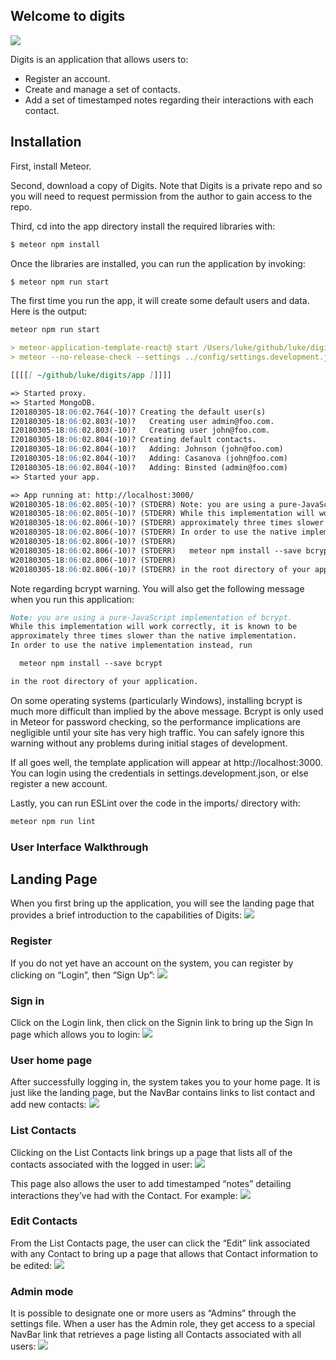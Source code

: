 ## Welcome to digits

<img big centered src="https://github.com/icsluke/digits/blob/master/doc/landing.png?raw=true">

Digits is an application that allows users to:

* Register an account.
* Create and manage a set of contacts.
* Add a set of timestamped notes regarding their interactions with each contact.

## Installation
First, install Meteor.

Second, download a copy of Digits. Note that Digits is a private repo and so you will need to request permission from the author to gain access to the repo.

Third, cd into the app directory install the required libraries with:
```markdown
$ meteor npm install
```
Once the libraries are installed, you can run the application by invoking:
```markdown
$ meteor npm run start
```
The first time you run the app, it will create some default users and data. Here is the output:

```markdown
meteor npm run start

> meteor-application-template-react@ start /Users/luke/github/luke/digits/app
> meteor --no-release-check --settings ../config/settings.development.json

[[[[[ ~/github/luke/digits/app ]]]]]

=> Started proxy.                             
=> Started MongoDB.                           
I20180305-18:06:02.764(-10)? Creating the default user(s)
I20180305-18:06:02.803(-10)?   Creating user admin@foo.com.
I20180305-18:06:02.803(-10)?   Creating user john@foo.com.
I20180305-18:06:02.804(-10)? Creating default contacts.
I20180305-18:06:02.804(-10)?   Adding: Johnson (john@foo.com)
I20180305-18:06:02.804(-10)?   Adding: Casanova (john@foo.com)
I20180305-18:06:02.804(-10)?   Adding: Binsted (admin@foo.com)
=> Started your app.

=> App running at: http://localhost:3000/
W20180305-18:06:02.805(-10)? (STDERR) Note: you are using a pure-JavaScript implementation of bcrypt.
W20180305-18:06:02.805(-10)? (STDERR) While this implementation will work correctly, it is known to be
W20180305-18:06:02.806(-10)? (STDERR) approximately three times slower than the native implementation.
W20180305-18:06:02.806(-10)? (STDERR) In order to use the native implementation instead, run
W20180305-18:06:02.806(-10)? (STDERR) 
W20180305-18:06:02.806(-10)? (STDERR)   meteor npm install --save bcrypt
W20180305-18:06:02.806(-10)? (STDERR) 
W20180305-18:06:02.806(-10)? (STDERR) in the root directory of your application.
```
Note regarding bcrypt warning. You will also get the following message when you run this application:

```Markdown
Note: you are using a pure-JavaScript implementation of bcrypt.
While this implementation will work correctly, it is known to be
approximately three times slower than the native implementation.
In order to use the native implementation instead, run

  meteor npm install --save bcrypt

in the root directory of your application.
```
On some operating systems (particularly Windows), installing bcrypt is much more difficult than implied by the above message. Bcrypt is only used in Meteor for password checking, so the performance implications are negligible until your site has very high traffic. You can safely ignore this warning without any problems during initial stages of development.

If all goes well, the template application will appear at http://localhost:3000. You can login using the credentials in settings.development.json, or else register a new account.

Lastly, you can run ESLint over the code in the imports/ directory with:
```Markdown
meteor npm run lint
```
### User Interface Walkthrough
## Landing Page
When you first bring up the application, you will see the landing page that provides a brief introduction to the capabilities of Digits:
<img big centered src="https://github.com/icsluke/digits/blob/master/doc/landing.png?raw=true">

### Register
If you do not yet have an account on the system, you can register by clicking on “Login”, then “Sign Up”:
<img big centered src="https://github.com/icsluke/digits/blob/master/doc/Screen%20Shot%202019-03-28%20at%2012.31.39%20AM.png?raw=true">

### Sign in
Click on the Login link, then click on the Signin link to bring up the Sign In page which allows you to login:
<img big centered src="https://github.com/icsluke/digits/blob/master/doc/Screen%20Shot%202019-03-28%20at%2012.31.47%20AM.png?raw=true">

### User home page
After successfully logging in, the system takes you to your home page. It is just like the landing page, but the NavBar contains links to list contact and add new contacts:
<img big centered src="https://github.com/icsluke/digits/blob/master/doc/Screen%20Shot%202019-03-28%20at%2012.32.07%20AM.png?raw=true">

### List Contacts
Clicking on the List Contacts link brings up a page that lists all of the contacts associated with the logged in user:
<img big centered src="https://github.com/icsluke/digits/blob/master/doc/Screen%20Shot%202019-03-28%20at%2012.36.07%20AM.png?raw=true">

This page also allows the user to add timestamped “notes” detailing interactions they’ve had with the Contact. For example:
<img big centered src="https://github.com/icsluke/digits/blob/master/doc/Screen%20Shot%202019-03-28%20at%2012.36.18%20AM.png?raw=true">

### Edit Contacts
From the List Contacts page, the user can click the “Edit” link associated with any Contact to bring up a page that allows that Contact information to be edited:
<img big centered src="https://github.com/icsluke/digits/blob/master/doc/Screen%20Shot%202019-03-28%20at%2012.37.05%20AM.png?raw=true">


### Admin mode
It is possible to designate one or more users as “Admins” through the settings file. When a user has the Admin role, they get access to a special NavBar link that retrieves a page listing all Contacts associated with all users:
<img big centered src="https://github.com/icsluke/digits/blob/master/doc/Screen%20Shot%202019-03-28%20at%2012.37.26%20AM.png?raw=true">

